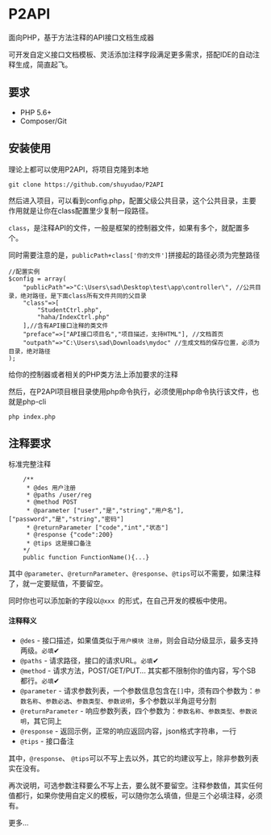 # P2API

面向PHP，基于方法注释的API接口文档生成器

可开发自定义接口文档模板、灵活添加注释字段满足更多需求，搭配IDE的自动注释生成，简直起飞。


要求
------------
- PHP 5.6+
- Composer/Git

安装使用
------------
理论上都可以使用P2API，将项目克隆到本地

```
git clone https://github.com/shuyudao/P2API
```

然后进入项目，可以看到config.php，配置父级公共目录，这个公共目录，主要作用就是让你在class配置里少复制一段路径。

`class`，是注释API的文件，一般是框架的控制器文件，如果有多个，就配置多个。

同时需要注意的是，`publicPath+class['你的文件']`拼接起的路径必须为完整路径

```
//配置实例
$config = array(
    "publicPath"=>"C:\Users\sad\Desktop\test\app\controller\", //公共目录，绝对路径，是下面class所有文件共同的父目录
    "class"=>[
        "StudentCtrl.php",
        "haha/IndexCtrl.php"
    ],//含有API接口注释的类文件
    "preface"=>["API接口项目名","项目描述，支持HTML"], //文档首页
    "outpath"=>"C:\Users\sad\Downloads\mydoc" //生成文档的保存位置，必须为目录，绝对路径
); 

```

给你的控制器或者相关的PHP类方法上添加要求的注释

然后，在P2API项目根目录使用php命令执行，必须使用php命令执行该文件，也就是php-cli
```
php index.php 
```


注释要求
--------

标准完整注释
```
    /**
     * @des 用户注册
     * @paths /user/reg
     * @method POST
     * @parameter ["user","是","string","用户名"],["password","是","string","密码"]
     * @returnParameter ["code","int","状态"]
     * @response {"code":200}
     * @tips 这是接口备注
    */
    public function FunctionName(){...}
```
其中 `@parameter`、`@returnParameter`、`@response`、`@tips`可以不需要，如果注释了，就一定要赋值，不要留空。

同时你也可以添加新的字段以`@xxx `的形式，在自己开发的模板中使用。

#### 注释释义

- `@des` - 接口描述，如果值类似于`用户模块 注册`，则会自动分级显示，最多支持两级。`必填`✔
- `@paths` - 请求路径，接口的请求URL。`必填`✔
- `@method` - 请求方法，POST/GET/PUT... 其实都不限制你的值内容，写个SB都行。`必填`✔
- `@parameter` - 请求参数列表，一个参数信息包含在`[]`中，须有四个参数为：`参数名称`、`参数必选`、`参数类型`、`参数说明`，多个参数以半角逗号分割
- `@returnParameter` - 响应参数列表，四个参数为：`参数名称`、`参数类型`、`参数说明`，其它同上
- `@response` - 返回示例，正常的响应返回内容，json格式字符串，一行
- `@tips` - 接口备注

其中，`@response`、 `@tips`可以不写上去以外，其它的均建议写上，除非参数列表实在没有。

再次说明，可选参数注释要么不写上去，要么就不要留空。注释参数值，其实任何值都行，如果你使用自定义的模板，可以随你怎么填值，但是三个必填注释，必须有。

更多...
